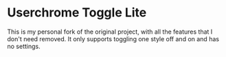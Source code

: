 # Userchrome Toggle Lite
This is my personal fork of the original project, with all the features that I don't need removed. It only supports toggling one style off and on and has no settings.

